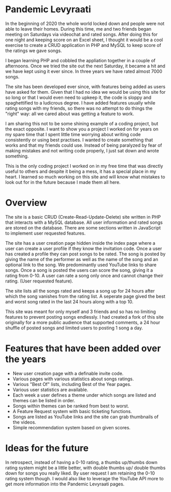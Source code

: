 # Pandemic Levyraati
In the beginning of 2020 the whole world locked down and people were not able to leave their homes. During this time, me and two friends began meeting on Saturdays via videochat and rated songs. After doing this for one night and keeping score on an Excel sheet, I thought it would be a cool exercise to create a CRUD application in PHP and MySQL to keep score of the ratings we gave songs. 

I began learning PHP and cobbled the appliation together in a couple of afternoons. Once we tried the site out the next Saturday, it became a hit and we have kept using it ever since. In three years we have rated almost 7000 songs.

The site has been developed ever since, with features being added as users have asked for them. Given that I had no idea we would be using this site for so long or that I would even need to upkeep it, the code is sloppy and spaghettified to a ludicrous degree. I have added features usually while rating songs with my friends, so there was no attempt to do things the "right" way: all we cared about was getting a feature to work. 

I am sharing this not to be some shining example of a coding project, but the exact opposite. I want to show you a project I worked on for years on my spare time that I spent little time worrying about writing code consistently or using best practises. I wanted to create something that works and that my friends could use. Instead of being paralyzed by fear of making mistakes and not writing code properly, I just sat down and wrote something.  

This is the only coding project I worked on in my free time that was directly useful to others and despite it being a mess, it has a special place in my heart. I learned so much working on this site and will know what mistakes to look out for in the future because I made them all here. 

# Overview
The site is a basic CRUD (Create-Read-Update-Delete) site written in PHP that interacts with a MySQL database. All user information and rated songs are stored on the database. There are some sections written in JavaScript to implement user requested features.

The site has a user creation page hidden inside the index page where a user can create a user profile if they know the invitation code. Once a user has created a profile they can post songs to be rated. The song is posted by giving the name of the performer as well as the name of the song and an optional link to the song. We predominantly used YouTube links to share songs. Once a song is posted the users can score the song, giving it a rating from 0-10. A user can rate a song only once and cannot change their rating. (User requested feature).

The site lists all the songs rated and keeps a song up for 24 hours after which the song vanishes from the rating list. A seperate page gived the best and worst song rated in the last 24 hours along with a top 10. 

This site was meant for only myself and 3 friends and so has no limiting features to prevent posting songs endlessly. I had created a fork of this site originally for a more public audience that supported comments, a 24 hour shuffle of posted songs and limited users to posting 1 song a day. 

# Features that have been added over the years
- New user creation page with a definable invite code.
- Various pages with various statistics about songs ratings.
- Various "Best Of" lists, including Best of the Year pages.
- Various user statistics are available.
- Each week a user defines a theme under which songs are listed and themes can be listed in order.
- Songs within themes can be ranked from best to worst.
- A Feature Request system with basic ticketing functions.
- Songs are listed as YouTube links and the site can grab thumbnails of the videos.
- Simple recommendation system based on given scores.

# Ideas for the future
In retrospect, instead of having a 0-10 rating, a thumbs up/thumbs down rating system might be a little better, with double thumbs up/ double thumbs down for songs you really liked. By user request I am retaining the 0-10 rating system though.
I would also like to leverage the YouTube API more to get more information into the Pandemic Levyraati pages.
